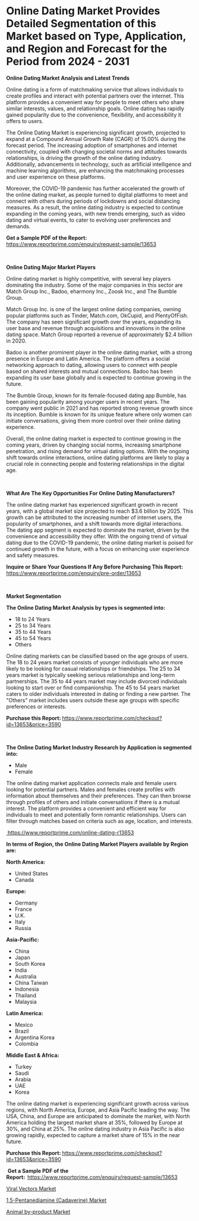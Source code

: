 <p><h1>Online Dating Market Provides Detailed Segmentation of this Market based on Type, Application, and Region and Forecast for the Period from 2024 - 2031</h1></p><p><strong>Online Dating Market Analysis and Latest Trends</strong></p>
<p><p>Online dating is a form of matchmaking service that allows individuals to create profiles and interact with potential partners over the internet. This platform provides a convenient way for people to meet others who share similar interests, values, and relationship goals. Online dating has rapidly gained popularity due to the convenience, flexibility, and accessibility it offers to users.</p><p>The Online Dating Market is experiencing significant growth, projected to expand at a Compound Annual Growth Rate (CAGR) of 15.00% during the forecast period. The increasing adoption of smartphones and internet connectivity, coupled with changing societal norms and attitudes towards relationships, is driving the growth of the online dating industry. Additionally, advancements in technology, such as artificial intelligence and machine learning algorithms, are enhancing the matchmaking processes and user experience on these platforms.</p><p>Moreover, the COVID-19 pandemic has further accelerated the growth of the online dating market, as people turned to digital platforms to meet and connect with others during periods of lockdowns and social distancing measures. As a result, the online dating industry is expected to continue expanding in the coming years, with new trends emerging, such as video dating and virtual events, to cater to evolving user preferences and demands.</p></p>
<p><strong>Get a Sample PDF of the Report:&nbsp;</strong> <a href="https://www.reportprime.com/enquiry/request-sample/13653">https://www.reportprime.com/enquiry/request-sample/13653</a></p>
<p>&nbsp;</p>
<p><strong>Online Dating Major Market Players</strong></p>
<p><p>Online dating market is highly competitive, with several key players dominating the industry. Some of the major companies in this sector are Match Group Inc., Badoo, eharmony Inc., Zoosk Inc., and The Bumble Group.</p><p>Match Group Inc. is one of the largest online dating companies, owning popular platforms such as Tinder, Match.com, OkCupid, and PlentyOfFish. The company has seen significant growth over the years, expanding its user base and revenue through acquisitions and innovations in the online dating space. Match Group reported a revenue of approximately $2.4 billion in 2020.</p><p>Badoo is another prominent player in the online dating market, with a strong presence in Europe and Latin America. The platform offers a social networking approach to dating, allowing users to connect with people based on shared interests and mutual connections. Badoo has been expanding its user base globally and is expected to continue growing in the future.</p><p>The Bumble Group, known for its female-focused dating app Bumble, has been gaining popularity among younger users in recent years. The company went public in 2021 and has reported strong revenue growth since its inception. Bumble is known for its unique feature where only women can initiate conversations, giving them more control over their online dating experience.</p><p>Overall, the online dating market is expected to continue growing in the coming years, driven by changing social norms, increasing smartphone penetration, and rising demand for virtual dating options. With the ongoing shift towards online interactions, online dating platforms are likely to play a crucial role in connecting people and fostering relationships in the digital age.</p></p>
<p>&nbsp;</p>
<p><strong>What Are The Key Opportunities For Online Dating Manufacturers?</strong></p>
<p><p>The online dating market has experienced significant growth in recent years, with a global market size projected to reach $3.6 billion by 2025. This growth can be attributed to the increasing number of internet users, the popularity of smartphones, and a shift towards more digital interactions. The dating app segment is expected to dominate the market, driven by the convenience and accessibility they offer. With the ongoing trend of virtual dating due to the COVID-19 pandemic, the online dating market is poised for continued growth in the future, with a focus on enhancing user experience and safety measures.</p></p>
<p><strong>Inquire or Share Your Questions If Any Before Purchasing This Report:</strong> <a href="https://www.reportprime.com/enquiry/pre-order/13653">https://www.reportprime.com/enquiry/pre-order/13653</a></p>
<p>&nbsp;</p>
<p><strong>Market Segmentation</strong></p>
<p><strong>The Online Dating Market Analysis by types is segmented into:</strong></p>
<p><ul><li>18 to 24 Years</li><li>25 to 34 Years</li><li>35 to 44 Years</li><li>45 to 54 Years</li><li>Others</li></ul></p>
<p><p>Online dating markets can be classified based on the age groups of users. The 18 to 24 years market consists of younger individuals who are more likely to be looking for casual relationships or friendships. The 25 to 34 years market is typically seeking serious relationships and long-term partnerships. The 35 to 44 years market may include divorced individuals looking to start over or find companionship. The 45 to 54 years market caters to older individuals interested in dating or finding a new partner. The "Others" market includes users outside these age groups with specific preferences or interests.</p></p>
<p><strong>Purchase this Report:&nbsp;</strong><a href="https://www.reportprime.com/checkout?id=13653&price=3590">https://www.reportprime.com/checkout?id=13653&price=3590</a></p>
<p>&nbsp;</p>
<p><strong>The Online Dating Market Industry Research by Application is segmented into:</strong></p>
<p><ul><li>Male</li><li>Female</li></ul></p>
<p><p>The online dating market application connects male and female users looking for potential partners. Males and females create profiles with information about themselves and their preferences. They can then browse through profiles of others and initiate conversations if there is a mutual interest. The platform provides a convenient and efficient way for individuals to meet and potentially form romantic relationships. Users can filter through matches based on criteria such as age, location, and interests.</p></p>
<p><a href="https://www.reportprime.com/online-dating-r13653">&nbsp;https://www.reportprime.com/online-dating-r13653</a></p>
<p><strong>In terms of Region, the Online Dating Market Players available by Region are:</strong></p>
<p>
    <p> <strong> North America: </strong>
        <ul>
            <li>United States</li>
            <li>Canada</li>
        </ul>
        </p> 
    <p> <strong> Europe: </strong>
        <ul>
            <li>Germany</li>
            <li>France</li>
            <li>U.K.</li>
            <li>Italy</li>
            <li>Russia</li>
        </ul>
        </p> 
    <p> <strong> Asia-Pacific: </strong>
        <ul>
            <li>China</li>
            <li>Japan</li>
            <li>South Korea</li>
            <li>India</li>
            <li>Australia</li>
            <li>China Taiwan</li>
            <li>Indonesia</li>
            <li>Thailand</li>
            <li>Malaysia</li>
        </ul>
        </p> 
    <p> <strong> Latin America: </strong>
        <ul>
            <li>Mexico</li>
            <li>Brazil</li>
            <li>Argentina Korea</li>
            <li>Colombia</li>
        </ul>
        </p> 
    <p> <strong> Middle East & Africa: </strong>
        <ul>
            <li>Turkey</li>
            <li>Saudi</li>
            <li>Arabia</li>
            <li>UAE</li>
            <li>Korea</li>
        </ul>
    </p>
    </p>
<p><p>The online dating market is experiencing significant growth across various regions, with North America, Europe, and Asia Pacific leading the way. The USA, China, and Europe are anticipated to dominate the market, with North America holding the largest market share at 35%, followed by Europe at 30%, and China at 25%. The online dating industry in Asia Pacific is also growing rapidly, expected to capture a market share of 15% in the near future.</p></p>
<p><strong>Purchase this Report: </strong><a href="https://www.reportprime.com/checkout?id=13653&price=3590">https://www.reportprime.com/checkout?id=13653&price=3590</a></p>
<p>&nbsp;<strong>Get a Sample PDF of the Report:&nbsp;&nbsp;</strong><a href="https://www.reportprime.com/enquiry/request-sample/13653">https://www.reportprime.com/enquiry/request-sample/13653</a></p>
<p><strong></strong></p>
<p><p><a href="https://issuu.com/reportprime-2/docs/viral-vectors-market-size-2030.pptx">Viral Vectors Market</a></p><p><a href="https://medium.com/@loganunn65756/1-5-pentanediamine-cadaverine-market-analysis-report-global-insights-by-region-type-one-step-380661efda86">1,5-Pentanediamine (Cadaverine) Market</a></p><p><a href="https://medium.com/@gabrieluffman5656/animal-by-product-market-research-report-includes-analysis-on-market-size-share-and-growth-rate-at-a4b556bdcaa2">Animal by-product Market</a></p></p>